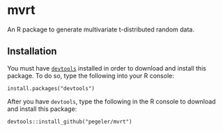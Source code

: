 # mvrt

An R package to generate multivariate t-distributed random data.

## Installation

You must have [`devtools`](https://cran.r-project.org/web/packages/devtools/index.html) installed in order to download and install this package. To do so, type the following into your R console:

    install.packages("devtools")

After you have `devtools`, type the following in the R console to download and install this package:

    devtools::install_github("pegeler/mvrt")

